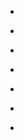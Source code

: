 
- [](/2016/09/777288688203993089/)

- [](/2016/09/777123732607242240/)

- [](/2016/09/777075491282886656/)

- [](/2016/09/777009877705039872/)

- [](/2016/07/751634795264741377/)

- [](/2016/07/751617363892506624/)

- [](/2016/06/744012127560675329/)
